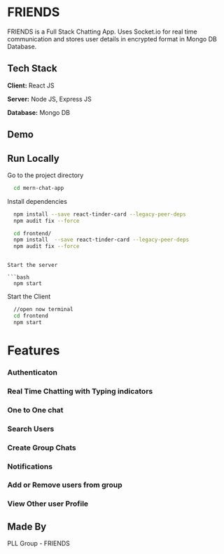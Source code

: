
# FRIENDS

FRIENDS is a Full Stack Chatting App.
Uses Socket.io for real time communication and stores user details in encrypted format in Mongo DB Database.
## Tech Stack

**Client:** React JS

**Server:** Node JS, Express JS

**Database:** Mongo DB
  
## Demo
## Run Locally

Go to the project directory

```bash
  cd mern-chat-app
```

Install dependencies

```bash
  npm install --save react-tinder-card --legacy-peer-deps
  npm audit fix --force
```

```bash
  cd frontend/
  npm install  --save react-tinder-card --legacy-peer-deps
  npm audit fix --force
```
```

Start the server

```bash
  npm start
```
Start the Client

```bash
  //open now terminal
  cd frontend
  npm start
```

  
# Features

### Authenticaton

### Real Time Chatting with Typing indicators

### One to One chat

### Search Users

### Create Group Chats

### Notifications 

### Add or Remove users from group

### View Other user Profile

## Made By
PLL Group - FRIENDS

  
